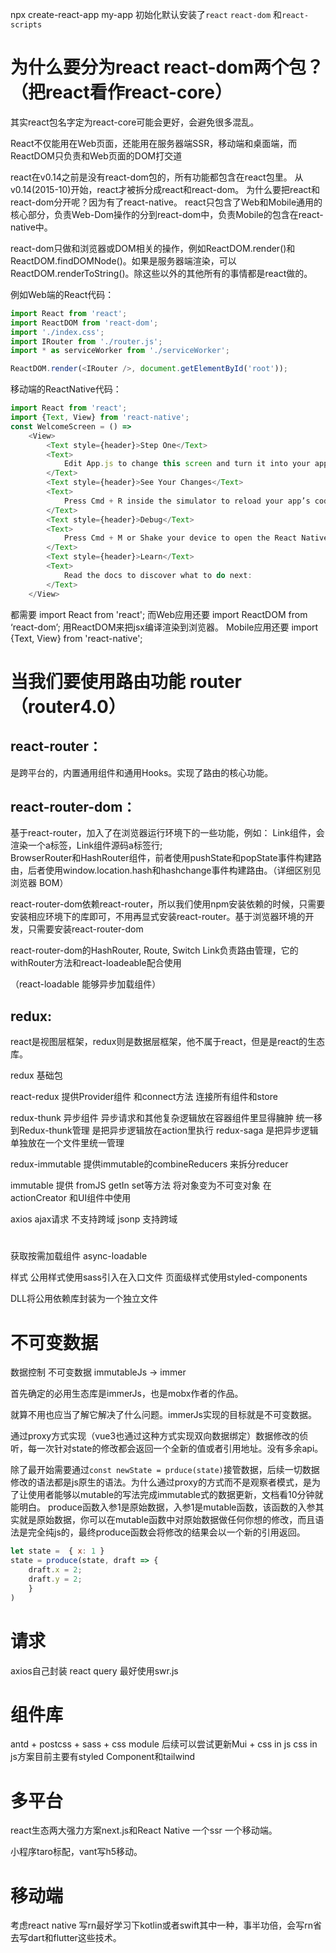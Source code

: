npx create-react-app my-app
初始化默认安装了`react` `react-dom` 和`react-scripts`

# 为什么要分为react react-dom两个包？（把react看作react-core）

其实react包名字定为react-core可能会更好，会避免很多混乱。

React不仅能用在Web页面，还能用在服务器端SSR，移动端和桌面端，而ReactDOM只负责和Web页面的DOM打交道

react在v0.14之前是没有react-dom包的，所有功能都包含在react包里。
从v0.14(2015-10)开始，react才被拆分成react和react-dom。
为什么要把react和react-dom分开呢？因为有了react-native。
react只包含了Web和Mobile通用的核心部分，负责Web-Dom操作的分到react-dom中，负责Mobile的包含在react-native中。

react-dom只做和浏览器或DOM相关的操作，例如ReactDOM.render()和ReactDOM.findDOMNode()。如果是服务器端渲染，可以ReactDOM.renderToString()。除这些以外的其他所有的事情都是react做的。

例如Web端的React代码：
```js
import React from 'react';
import ReactDOM from 'react-dom';
import './index.css';
import IRouter from './router.js';
import * as serviceWorker from './serviceWorker';

ReactDOM.render(<IRouter />, document.getElementById('root'));
```

移动端的ReactNative代码：

```js
import React from 'react'; 
import {Text, View} from 'react-native'; 
const WelcomeScreen = () => 
    <View> 
        <Text style={header}>Step One</Text> 
        <Text> 
            Edit App.js to change this screen and turn it into your app. 
        </Text> 
        <Text style={header}>See Your Changes</Text> 
        <Text> 
            Press Cmd + R inside the simulator to reload your app’s code. 
        </Text> 
        <Text style={header}>Debug</Text> 
        <Text> 
            Press Cmd + M or Shake your device to open the React Native Debug Menu. 
        </Text> 
        <Text style={header}>Learn</Text> 
        <Text> 
            Read the docs to discover what to do next: 
        </Text>
    </View>
```
都需要 import React from 'react';
而Web应用还要 import ReactDOM from ‘react-dom’; 用ReactDOM来把jsx编译渲染到浏览器。
Mobile应用还要 import {Text, View} from 'react-native';

# 当我们要使用路由功能 router（router4.0）

## react-router：
是跨平台的，内置通用组件和通用Hooks。实现了路由的核心功能。

## react-router-dom：
基于react-router，加入了在浏览器运行环境下的一些功能，例如：
Link组件，会渲染一个a标签，Link组件源码a标签行;      
BrowserRouter和HashRouter组件，前者使用pushState和popState事件构建路由，后者使用window.location.hash和hashchange事件构建路由。（详细区别见浏览器 BOM）

react-router-dom依赖react-router，所以我们使用npm安装依赖的时候，只需要安装相应环境下的库即可，不用再显式安装react-router。基于浏览器环境的开发，只需要安装react-router-dom

react-router-dom的HashRouter, Route, Switch Link负责路由管理，它的withRouter方法和react-loadeable配合使用

（react-loadable    能够异步加载组件）

## redux:
react是视图层框架，redux则是数据层框架，他不属于react，但是是react的生态库。

redux         基础包

react-redux   提供Provider组件 和connect方法 连接所有组件和store

redux-thunk   异步组件 异步请求和其他复杂逻辑放在容器组件里显得臃肿 统一移到Redux-thunk管理 是把异步逻辑放在action里执行
redux-saga    是把异步逻辑单独放在一个文件里统一管理 

redux-immutable  提供immutable的combineReducers 来拆分reducer    

immutable     提供 fromJS getIn set等方法 将对象变为不可变对象 在actionCreator 和UI组件中使用

axios   ajax请求 不支持跨域
jsonp   支持跨域


# 

获取按需加载组件 async-loadable

样式 公用样式使用sass引入在入口文件 页面级样式使用styled-components

DLL将公用依赖库封装为一个独立文件

# 不可变数据

数据控制 不可变数据 immutableJs -> immer

首先确定的必用生态库是immerJs，也是mobx作者的作品。

就算不用也应当了解它解决了什么问题。immerJs实现的目标就是不可变数据。

通过proxy方式实现（vue3也通过这种方式实现双向数据绑定）数据修改的侦听，每一次针对state的修改都会返回一个全新的值或者引用地址。没有多余api。

除了最开始需要通过`const newState = prduce(state)`接管数据，后续一切数据修改的语法都是js原生的语法。为什么通过proxy的方式而不是观察者模式，是为了让使用者能够以mutable的写法完成immutable式的数据更新，文档看10分钟就能明白。
produce函数入参1是原始数据，入参1是mutable函数，该函数的入参其实就是原始数据，你可以在mutable函数中对原始数据做任何你想的修改，而且语法是完全纯js的，最终produce函数会将修改的结果会以一个新的引用返回。
```js
let state =  { x: 1 }
state = produce(state, draft => {
	draft.x = 2;
	draft.y = 2;
    }
)
```

# 请求
axios自己封装
react query
最好使用swr.js

# 组件库
antd + postcss + sass + css module
后续可以尝试更新Mui + css in js
css in js方案目前主要有styled Component和tailwind

# 多平台
react生态两大强力方案next.js和React Native 
一个ssr 一个移动端。

 小程序taro标配，vant写h5移动。

# 移动端
考虑react native 写rn最好学习下kotlin或者swift其中一种，事半功倍，会写rn省去写dart和flutter这些技术。